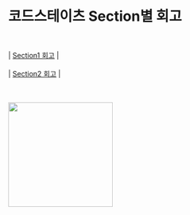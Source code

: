 # 코드스테이츠 Section별 회고 
<br>



| [Section1 회고](https://danc9921.tistory.com/88) |<br><br>
 | [Section2 회고](https://danc9921.tistory.com/134) |




<br>
<br>

<img src="https://img1.daumcdn.net/thumb/R1280x0/?scode=mtistory2&fname=https%3A%2F%2Fblog.kakaocdn.net%2Fdn%2FbF8XSg%2FbtrCWNbGQXw%2FlaxgoJKonJXrV8IJQWXBuK%2Fimg.png" width="210" height="210">
